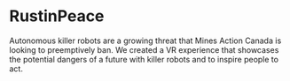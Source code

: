 # RustinPeace
Autonomous killer robots are a growing threat that Mines Action Canada is looking to preemptively ban. We created a VR experience that showcases the potential dangers of a future with killer robots and to inspire people to act.
